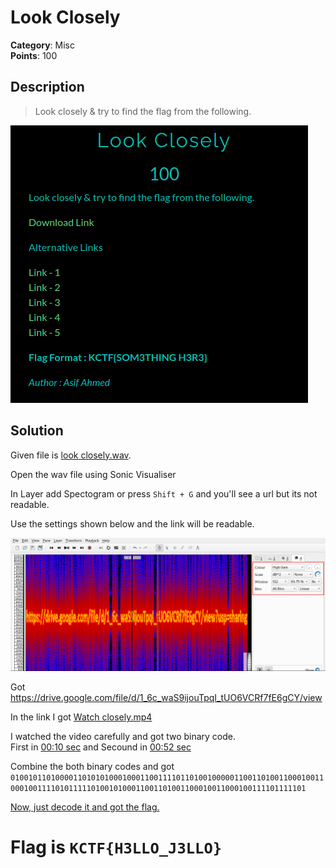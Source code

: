 # Look Closely

**Category**: Misc \
**Points**: 100

## Description

> Look closely & try to find the flag from the following.

![](que.png)
## Solution

Given file is [look closely.wav](look%20clodely.wav).

Open the wav file using Sonic Visualiser

In Layer add Spectogram or press `Shift + G` and you'll see a url but its not readable.

Use the settings shown below and the link will be readable.

![](settings.png)

Got https://drive.google.com/file/d/1_6c_waS9ijouTpqI_tUO6VCRf7fE6gCY/view

In the link I got [Watch closely.mp4](Watch%20closely.mp4)

I watched the video carefully and got two binary code.\
First in [00:10 sec](1.png) and Secound in [00:52 sec](2.png)


Combine the both binary codes and got `0100101101000011010101000100011001111011010010000011001101001100010011000100111101011111010010100011001101001100010011000100111101111101`

[Now, just decode it and got the flag.](https://gchq.github.io/CyberChef/#recipe=From_Binary('Space',8)&input=MDEwMDEwMTEwMTAwMDAxMTAxMDEwMTAwMDEwMDAxMTAwMTExMTAxMTAxMDAxMDAwMDAxMTAwMTEwMTAwMTEwMDAxMDAxMTAwMDEwMDExMTEwMTAxMTExMTAxMDAxMDEwMDAxMTAwMTEwMTAwMTEwMDAxMDAxMTAwMDEwMDExMTEwMTExMTEwMQ)
# Flag is `KCTF{H3LLO_J3LLO}`



